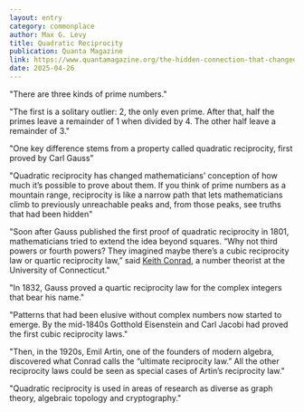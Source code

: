 ```yaml
---
layout: entry
category: commonplace
author: Max G. Levy
title: Quadratic Reciprocity
publication: Quanta Magazine
link: https://www.quantamagazine.org/the-hidden-connection-that-changed-number-theory-20231101/
date: 2025-04-26
---
```


"There are three kinds of prime numbers."

"The first is a solitary outlier: 2, the only even prime. After that, half the primes leave a remainder of 1 when divided by 4. The other half leave a remainder of 3."

"One key difference stems from a property called quadratic reciprocity, first proved by Carl Gauss"

"Quadratic reciprocity has changed mathematicians’ conception of how much it’s possible to prove about them. If you think of prime numbers as a mountain range, reciprocity is like a narrow path that lets mathematicians climb to previously unreachable peaks and, from those peaks, see truths that had been hidden"

"Soon after Gauss published the first proof of quadratic reciprocity in 1801, mathematicians tried to extend the idea beyond squares. “Why not third powers or fourth powers? They imagined maybe there’s a cubic reciprocity law or quartic reciprocity law,” said [Keith Conrad](https://kconrad.math.uconn.edu), a number theorist at the University of Connecticut."

"In 1832, Gauss proved a quartic reciprocity law for the complex integers that bear his name."

"Patterns that had been elusive without complex numbers now started to emerge. By the mid-1840s Gotthold Eisenstein and Carl Jacobi had proved the first cubic reciprocity laws."

"Then, in the 1920s, Emil Artin, one of the founders of modern algebra, discovered what Conrad calls the “ultimate reciprocity law.” All the other reciprocity laws could be seen as special cases of Artin’s reciprocity law."

"Quadratic reciprocity is used in areas of research as diverse as graph theory, algebraic topology and cryptography."

